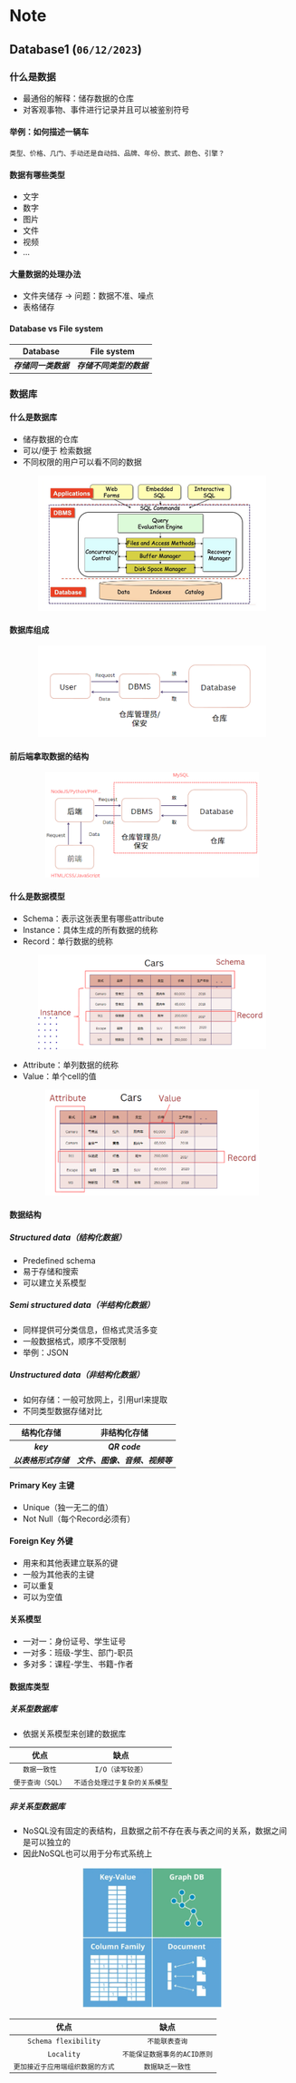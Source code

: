 
# Note

## Database1 (`06/12/2023`)

### 什么是数据
- 最通俗的解释：储存数据的仓库
- 对客观事物、事件进行记录并且可以被鉴别符号

#### 举例：如何描述一辆车
`类型、价格、几门、手动还是自动挡、品牌、年份、款式、颜色、引擎？`

#### 数据有哪些类型
- 文字
- 数字
- 图片
- 文件
- 视频
- ...

#### 大量数据的处理办法
- 文件夹储存 -> 问题：数据不准、噪点
- 表格储存

#### Database vs File system
| Database | File system |
| :---: | :---: |
| ***存储同一类数据*** | ***存储不同类型的数据*** |

### 数据库
#### 什么是数据库
- 储存数据的仓库
- 可以/便于 检索数据
- 不同权限的用户可以看不同的数据

<p align='center'><img src='../images/数据库结构.png' width='80%' height='80%' /></p>

#### 数据库组成
<p align='center'><img src='../images/数据库组成.png' width='80%' height='80%' /></p>

#### 前后端拿取数据的结构
<p align='center'><img src='../images/前后端拿取数据的结构.png' width='75%' height='75%' /></p>



#### 什么是数据模型
- Schema：表示这张表里有哪些attribute
- Instance：具体生成的所有数据的统称
- Record：单行数据的统称

<p align='center'><img src='../images/什么是数据模型1.png' width='80%' height='80%' /></p>

- Attribute：单列数据的统称
- Value：单个cell的值

<p align='center'><img src='../images/什么是数据模型2.png' width='75%' height='75%' /></p>


#### 数据结构
##### Structured data（结构化数据）
- Predefined schema
- 易于存储和搜索
- 可以建立关系模型

##### Semi structured data（半结构化数据）
- 同样提供可分类信息，但格式灵活多变
- 一般数据格式，顺序不受限制
- 举例：JSON

##### Unstructured data（非结构化数据）
- 如何存储：一般可放网上，引用url来提取
- 不同类型数据存储对比<br>

| 结构化存储 | 非结构化存储 |
| :---: | :---: |
| ***key*** | ***QR code*** |
| ***以表格形式存储*** | ***文件、图像、音频、视频等*** |

#### Primary Key 主键
- Unique（独一无二的值）
- Not Null（每个Record必须有）

#### Foreign Key 外键
- 用来和其他表建立联系的键
- 一般为其他表的主键
- 可以重复
- 可以为空值

#### 关系模型
- 一对一：身份证号、学生证号
- 一对多：班级-学生、部门-职员
- 多对多：课程-学生、书籍-作者

#### 数据库类型
##### 关系型数据库
- 依据关系模型来创建的数据库

| 优点 | 缺点 |
| :---: | :---: |
| `数据一致性` | `I/O（读写较差）` |
| `便于查询（SQL）` | `不适合处理过于复杂的关系模型` |

##### 非关系型数据库
- NoSQL没有固定的表结构，且数据之前不存在表与表之间的关系，数据之间是可以独立的
- 因此NoSQL也可以用于分布式系统上

<p align='center'><img src='../images/NoSQL.png' width='50%' height='50%' /></p>


| 优点 | 缺点 |
| :---: | :---: |
| `Schema flexibility` | `不能联表查询` |
| `Locality` | `不能保证数据事务的ACID原则` |
| `更加接近于应用端组织数据的方式` | `数据缺乏一致性` |

